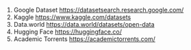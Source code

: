 1. Google Dataset https://datasetsearch.research.google.com/
2. Kaggle https://www.kaggle.com/datasets
3. Data.world https://data.world/datasets/open-data
4. Hugging Face https://huggingface.co/
5. Academic Torrents https://academictorrents.com/
